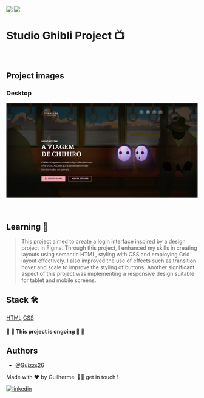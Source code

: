<img src="https://img.shields.io/static/v1?label=Page&message=HTML&color=fcba03&style=for-the-badge&logo=ghost"/> <img src="https://img.shields.io/static/v1?label=Style&message=CSS&color=1572B6&style=for-the-badge&logo=css3&logoColor=white"/>

# Studio Ghibli Project 📺

<br/>

## Project images

### Desktop

<img src='/images/desktop-img.png'></img>

<br/>

## Learning 🧠

> This project aimed to create a login interface inspired by a design project in Figma. Through this project, I enhanced my skills in creating layouts using semantic HTML, styling with CSS and employing Grid layout effectively.
> I also improved the use of effects such as transition hover and scale to improve the styling of buttons.
> Another significant aspect of this project was implementing a responsive design suitable for tablet and mobile screens.

## Stack 🛠️

[HTML](https://developer.mozilla.org/pt-BR/docs/Learn/HTML)
[CSS](https://developer.mozilla.org/pt-BR/docs/Learn/CSS)

<h4> 
🚧  🚀 This project is ongoing 🚀 🚧
</h4>

## Authors

- [@Guizzs26](https://github.com/Guizzs26)

Made with ❤️ by Guilherme, 👋🏽 get in touch !

[![linkedin](https://img.shields.io/badge/linkedin-0A66C2?style=for-the-badge&logo=linkedin&logoColor=white)](https://www.linkedin.com/in/guilherme-alexandre-lescano-teixeira-17a4a12a3/)
